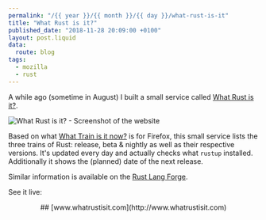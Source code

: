 ```yaml
---
permalink: "/{{ year }}/{{ month }}/{{ day }}/what-rust-is-it"
title: "What Rust is it?"
published_date: "2018-11-28 20:09:00 +0100"
layout: post.liquid
data:
  route: blog
tags:
  - mozilla
  - rust
---
```


A while ago (sometime in August) I built a small service called [What Rust is it?](http://www.whatrustisit.com/).

![What Rust is it? - Screenshot of the website](https://tmp.fnordig.de/blog/2018-11-28-what-rust-is-it.png)

Based on what [What Train is it now?](http://whattrainisitnow.com/) is for Firefox, this small service lists the three trains of Rust: release, beta & nightly as well as their respective versions.
It's updated every day and actually checks what `rustup` installed.
Additionally it shows the (planned) date of the next release.

Similar information is available on the [Rust Lang Forge](https://forge.rust-lang.org/).

See it live:

<center>
## [www.whatrustisit.com](http://www.whatrustisit.com)
</center>
